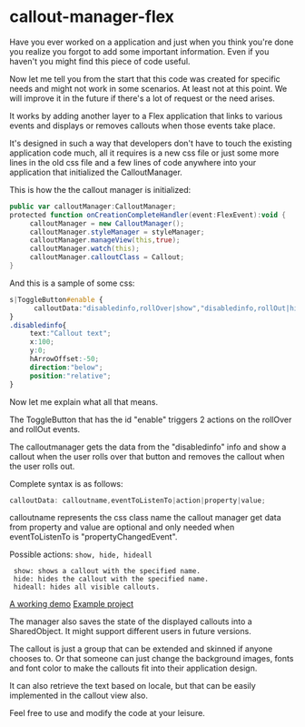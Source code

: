 callout-manager-flex
====================
Have you ever worked on a application and just when you think you're done you realize you forgot to add some important information. Even if you haven't you might find this piece of code useful.

Now let me tell you from the start that this code was created for specific needs and might not work in some scenarios. At least not at this point. We will improve it in the future if there's a lot of request or the need arises.

It works by adding another layer to a Flex application that links to various events and displays or removes callouts when those events take place. 

It's designed in such a way that developers don't have to touch the existing application code much, all it requires is a new css file or just some more lines in the old css file and a few lines of code anywhere into your application that initialized the CalloutManager.

This is how the the callout manager is initialized:
```actionscript
public var calloutManager:CalloutManager; 
protected function onCreationCompleteHandler(event:FlexEvent):void { 
     calloutManager = new CalloutManager(); 
     calloutManager.styleManager = styleManager;
     calloutManager.manageView(this,true); 
     calloutManager.watch(this); 
     calloutManager.calloutClass = Callout; 
}
```

And this is a sample of some css:
```css
s|ToggleButton#enable {
      calloutData:"disabledinfo,rollOver|show","disabledinfo,rollOut|hide";
}
.disabledinfo{
     text:"Callout text";
     x:100;
     y:0;
     hArrowOffset:-50;
     direction:"below";
     position:"relative";
}
```

Now let me explain what all that means.

The ToggleButton that has the id "enable" triggers 2 actions on the rollOver and rollOut events. 

The calloutmanager gets the data from the "disabledinfo" info and show a callout when the user rolls over that button and removes the callout when the user rolls out.

Complete syntax is as follows:
```actionscript
calloutData: calloutname,eventToListenTo|action|property|value;
```
calloutname represents the css class name the callout manager get data from
property and value are optional and only needed when eventToListenTo is "propertyChangedEvent".

Possible actions: ``` show, hide, hideall ```
```
 show: shows a callout with the specified name.
 hide: hides the callout with the specified name.
 hideall: hides all visible callouts.
```
[A working demo](http://code11.com/lab/experiments/flex/callout-manager/)
[Example project](http://code11.com/lab/experiments/flex/callout-manager-example/)

The manager also saves the state of the displayed callouts into a SharedObject. It might support different users in future versions.

The callout is just a group that can be extended and skinned if anyone chooses to. Or that someone can just change the background images, fonts and font color to make the callouts fit into their application design.

It can also retrieve the text based on locale, but that can be easily implemented in the callout view also.

Feel free to use and modify the code at your leisure.